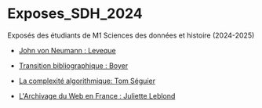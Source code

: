 # Exposes_SDH_2024
Exposés des étudiants de M1 Sciences des données et histoire (2024-2025)

- [John von Neumann : Leveque ](https://github.com/Rayan-Leveque/Exposes_SDH_2024/blob/main/Exposes/Leveque_Rayan/John%20_von_Neumann.md)
- [Transition bibliographique : Boyer](https://github.com/ClaiBoyer/Exposes_SDH_2024/blob/main/Exposes/Boyer_Claire/Transition_bibliographique.md)
- [La complexité algorithmique: Tom Séguier](https://github.com/PirehP1/Exposes_SDH_2024/tree/main/Exposes/Seguier_Tom)



- [L'Archivage du Web en France : Juliette Leblond](https://github.com/Juliettelbld/Exposes_SDH_2024/blob/main/Exposes/Leblond_Juliette/Archivage_du_Web_expose.md)
